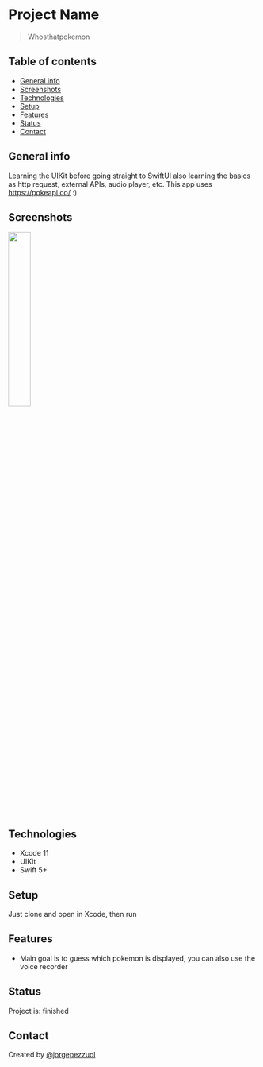# Project Name
> Whosthatpokemon

## Table of contents
* [General info](#general-info)
* [Screenshots](#screenshots)
* [Technologies](#technologies)
* [Setup](#setup)
* [Features](#features)
* [Status](#status)
* [Contact](#contact)

## General info
Learning the UIKit before going straight to SwiftUI also learning the basics as http request,
external APIs, audio player, etc. This app uses https://pokeapi.co/ :)

## Screenshots
<img src="./img/gif-whosthatpokemon.gif" width="30%" height="30%"/>

## Technologies
* Xcode 11
* UIKit
* Swift 5+

## Setup
Just clone and open in Xcode, then run

## Features
* Main goal is to guess which pokemon is displayed, you can also use the voice recorder

## Status
Project is: finished

## Contact
Created by [@jorgepezzuol](https://www.linkedin.com/in/jorge-pezzuol/)

